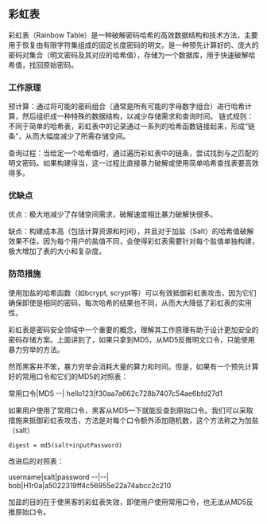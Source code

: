 ## 彩虹表

彩虹表（Rainbow Table）是一种破解密码哈希的高效数据结构和技术方法，主要用于恢复由有限字符集组成的固定长度密码的明文。是一种预先计算好的、庞大的密码对集合（明文密码及其对应的哈希值），存储为一个数据库，用于快速破解哈希值，找回原始密码。

### 工作原理

预计算：通过将可能的密码组合（通常是所有可能的字母数字组合）进行哈希计算，然后组织成一种特殊的数据结构，以减少存储需求和查询时间。
链式规则：不同于简单的哈希表，彩虹表中的记录通过一系列的哈希函数链接起来，形成“链条”，从而大幅度减少了所需存储空间。

查询过程：当给定一个哈希值时，通过遍历彩虹表中的链条，尝试找到与之匹配的明文密码。如果构建得当，这一过程比直接暴力破解或使用简单哈希查找表要高效得多。

### 优缺点

优点：极大地减少了存储空间需求，破解速度相比暴力破解快很多。

缺点：构建成本高（包括计算资源和时间），并且对于加盐（Salt）的哈希值破解效果不佳，因为每个用户的盐值不同，会使得彩虹表需要针对每个盐值单独构建，极大增加了表的大小和复杂度。

### 防范措施

使用加盐的哈希函数（如bcrypt, scrypt等）可以有效抵御彩虹表攻击，因为它们确保即使是相同的密码，每次哈希的结果也不同，从而大大降低了彩虹表的实用性。

彩虹表是密码安全领域中一个重要的概念，理解其工作原理有助于设计更加安全的密码存储方案。上面讲到了，如果只拿到MD5，从MD5反推明文口令，只能使用暴力穷举的方法。

然而黑客并不笨，暴力穷举会消耗大量的算力和时间。但是，如果有一个预先计算好的常用口令和它们的MD5的对照表：

常用口令|MD5
--|
hello123|f30aa7a662c728b7407c54ae6bfd27d1

如果用户使用了常用口令，黑客从MD5一下就能反查到原始口令。我们可以采取措施来抵御彩虹表攻击，方法是对每个口令额外添加随机数，这个方法称之为加盐（salt）

```
digest = md5(salt+inputPassword)
```

改进后的对照表：

username|salt|password
--|--|
bob|H1r0a|a5022319ff4c56955e22a74abcc2c210

加盐的目的在于使黑客的彩虹表失效，即使用户使用常用口令，也无法从MD5反推原始口令。
